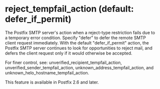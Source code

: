 # reject_tempfail_action (default: defer_if_permit)
 The Postfix SMTP server's action when a reject-type restriction
fails due to a temporary error condition. Specify "defer" to defer
the remote SMTP client request immediately. With the default
"defer\_if\_permit" action, the Postfix SMTP server continues to look
for opportunities to reject mail, and defers the client request
only if it would otherwise be accepted. 


 For finer control, see: unverified\_recipient\_tempfail\_action,
unverified\_sender\_tempfail\_action, unknown\_address\_tempfail\_action,
and unknown\_helo\_hostname\_tempfail\_action. 


 This feature is available in Postfix 2.6 and later. 


